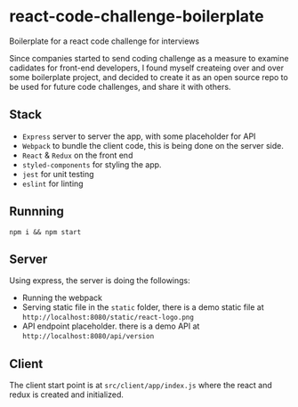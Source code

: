 # react-code-challenge-boilerplate
Boilerplate for a react code challenge for interviews

Since companies started to send coding challenge as a measure to examine cadidates for front-end developers, I found myself
createing over and over some boilerplate project, and decided to create it as an open source repo to be used for future
code challenges, and share it with others. 

## Stack
- `Express` server to server the app, with some placeholder for API 
- `Webpack` to bundle the client code, this is being done on the server side. 
- `React` & `Redux` on the front end 
- `styled-components` for styling the app. 
- `jest` for unit testing
- `eslint` for linting

## Runnning
`npm i && npm start`

## Server
Using express, the server is doing the followings:
- Running the webpack 
- Serving static file in the `static` folder, there is a demo static file at `http://localhost:8080/static/react-logo.png`
- API endpoint placeholder. there is a demo API at `http://localhost:8080/api/version`

## Client
The client start point is at `src/client/app/index.js` where the react and redux is created and initialized. 
